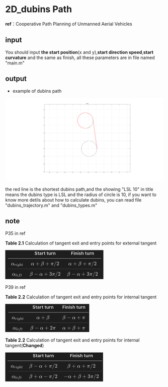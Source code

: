 # 2D_dubins Path
**ref**：Cooperative Path Planning of Unmanned Aerial Vehicles

## input

You should input **the start position**(x and y),**start direction speed**,**start curvature** and the same as finish, all these parameters are in file named "main.m"

## output

* example of dubins path

![](images/example_dubins.png?raw=true)

the red line is the shortest dubins path,and the showing "LSL 10" in title means the dubins type is LSL and the radius of circle is 10, if you want to know more detils about how to calculate dubins, you can read file "dubins_trajectory.m" and  "dubins_types.m" 

## note

P35 in ref

**Table 2.1** Calculation of tangent exit and entry points for external tangent

![](images/Calculation_of_tangent_exit_and_entry_points_for_external_tangent.png?raw=true)

P39 in ref

**Table 2.2** Calculation of tangent exit and entry points for internal tangent

![](images/Calculation_of_tangent_exit_and_entry_points_for_internal_tangent.png?raw=true)

**Table 2.2** Calculation of tangent exit and entry points for internal tangent(**Changed**)

![](images/Calculation_of_tangent_exit_and_entry_points_for_internal_tangent(Changed).png?raw_true)
